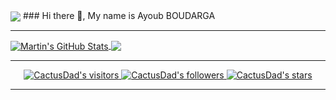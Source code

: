 
  <img align="center" src="https://cdn.discordapp.com/attachments/908853608425062400/973277645770985483/Screen_Shot_2022-05-09_at_6.20.12_PM.png" />
### Hi there 👋, My name is Ayoub BOUDARGA

---

<a href="https://github.com/CactusDad/CactusDad">
  <img align="center" src="https://github-readme-stats.vercel.app/api?username=CactusDad&show_icons=true&line_height=27&count_private=true&title_color=444444&text_color=515252&icon_color=86b37a&bg_color=f5f7f7" alt="Martin's GitHub Stats" />
</a>
<a href="https://github.com/CactusDad/CactusDad">
  <img align="center" src="https://github-readme-stats.vercel.app/api/top-langs/?username=CactusDad&hide=html,tex&title_color=444444&text_color=515252&icon_color=86b37a&bg_color=f5f7f7&langs_count=3" />

 ---
<p align="center">
	<img alt="CactusDad's visitors" src="https://komarev.com/ghpvc/?username=CactusDad&color=green&style=flat&label=visitors" />
	<img alt="CactusDad's followers" src="https://img.shields.io/github/followers/CactusDad?color=green" />
	<img alt="CactusDad's stars" src="https://img.shields.io/github/stars/CactusDad?color=green" />
</p>

---
